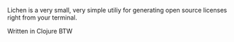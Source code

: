 Lichen is a very small, very simple utiliy for generating open source licenses right from your terminal.

Written in Clojure BTW